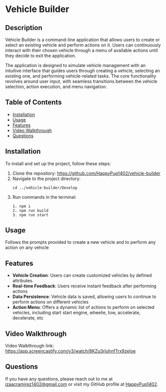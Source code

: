 # Vehicle Builder

## Description

Vehicle Builder is a command-line application that allows users to create or select an existing vehicle and perform actions on it. Users can continuously interact with their chosen vehicle through a menu of available actions until they decide to exit the application.

The application is designed to simulate vehicle management with an intuitive interface that guides users through creating a vehicle, selecting an existing one, and performing vehicle-related tasks. The core functionality revolves around user input, with seamless transitions between the vehicle selection, action execution, and menu navigation.

## Table of Contents

- [Installation](#installation)
- [Usage](#usage)
- [Features](#features)
- [Video Walkthrough](#video-walkthrough)
- [Questions](#questions)

## Installation

To install and set up the project, follow these steps:

1. Clone the repository: https://github.com/HappyPup1402/vehicle-builder
2. Navigate to the project directory:
    ```
    cd ../vehicle-builder/Develop
    ```
3. Run commands in the terminal:
    ```
    1. npm i
    2. npm run build
    3. npm run start
    ```

## Usage

Follows the prompts provided to create a new vehicle and to perform any action on any vehicle

## Features

- **Vehicle Creation**: Users can create customized vehicles by defined attributes.
- **Real-time Feedback**: Users receive instant feedback after performing actions
- **Data Persistence**: Vehicle data is saved, allowing users to continue to perform actions on different vehicles
- **Action Menu**: Offers a dynamic list of actions to perform on selected vehicles, including start start engine, wheelie, tow, accelerate, decelerate, etc

## Video Walkthrough

Video Walkthrough link: https://app.screencastify.com/v3/watch/8KZu3rluhnfTrx9zeIoe

## Questions

If you have any questions, please reach out to me at [izaacramirez1402@gmail.com](mailto:izaacramirez1402@gmail.com) or visit my GitHub profile at [HappyPup1402](https://github.com/HappyPup1402).

